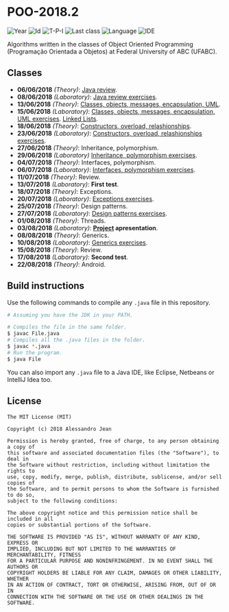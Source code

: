 # POO-2018.2
![Year][year] ![Id][id] ![T-P-I][tpi] ![Last class][last-class]
![Language][language] ![IDE][ide]

Algorithms written in the classes of Object Oriented Programming (Programação
Orientada a Objetos) at Federal University of ABC (UFABC).

[year]: https://img.shields.io/badge/year-2018.2-blue.svg?style=flat-square
[id]: https://img.shields.io/badge/id-MCTA018--13-yellowgreen.svg?style=flat-square
[tpi]: https://img.shields.io/badge/T--P--I-2--2--4-lightgrey.svg?style=flat-square
[last-class]: https://img.shields.io/badge/last_class-2018.08.22-green.svg?style=flat-square
[language]: https://img.shields.io/badge/language-Java-yellow.svg?style=flat-square
[ide]: https://img.shields.io/badge/IDE-VSCode-orange.svg?style=flat-square

## Classes

- **06/06/2018** *(Theory)*: [Java review].
- **08/06/2018** *(Laboratory)*: [Java review exercises].
- **13/06/2018** *(Theory)*: [Classes, objects, messages, encapsulation, UML].
- **15/06/2018** *(Laboratory)*: [Classes, objects, messages, encapsulation, UML exercises]. [Linked Lists].
- **18/06/2018** *(Theory)*: [Constructors, overload, relashionships].
- **23/06/2018** *(Laboratory)*: [Constructors, overload, relashionships exercises].
- **27/06/2018** *(Theory)*: Inheritance, polymorphism.
- **29/06/2018** *(Laboratory)* [Inheritance, polymorphism exercises].
- **04/07/2018** *(Theory)*: Interfaces, polymorphism.
- **06/07/2018** *(Laboratory)*: [Interfaces, polymorphism exercises].
- **11/07/2018** *(Theory)*: Review.
- **13/07/2018** *(Laboratory)*: **First test**.
- **18/07/2018** *(Theory)*: Exceptions.
- **20/07/2018** *(Laboratory)*: [Exceptions exercises].
- **25/07/2018** *(Theory)*: Design patterns.
- **27/07/2018** *(Laboratory)*: [Design patterns exercises].
- **01/08/2018** *(Theory)*: Threads.
- **03/08/2018** *(Laboratory)*: **[Project] apresentation**.
- **08/08/2018** *(Theory)*: Generics.
- **10/08/2018** *(Laboratory)*: [Generics exercises].
- **15/08/2018** *(Theory)*: Review.
- **17/08/2018** *(Laboratory)*: **Second test**.
- **22/08/2018** *(Theory)*: Android.

[Java review]: classes/theory/2018.06.06/
[Java review exercises]: classes/laboratory/2018.06.08/
[Classes, objects, messages, encapsulation, UML]: classes/theory/2018.06.13
[Classes, objects, messages, encapsulation, UML exercises]: classes/laboratory/2018.06.15/part-01/
[Linked Lists]: classes/laboratory/2018.06.15/part-02/
[Constructors, overload, relashionships]: classes/theory/2018.06.18/
[Constructors, overload, relashionships exercises]: classes/laboratory/2018.06.23/
[Inheritance, polymorphism exercises]: classes/laboratory/2018.06.29/
[Interfaces, polymorphism exercises]: classes/laboratory/2018.07.06/
[Exceptions exercises]: classes/laboratory/2018.07.20/
[Design patterns exercises]: classes/laboratory/2018.07.27/
[Generics exercises]: classes/laboratory/2018.08.10/
[Project]: project/


## Build instructions

Use the following commands to compile any `.java` file in this repository.

```bash
# Assuming you have the JDK in your PATH.

# Compiles the file in the same folder.
$ javac File.java
# Compiles all the .java files in the folder.
$ javac *.java
# Run the program.
$ java File
```

You can also import any `.java` file to a Java IDE, like
Eclipse, Netbeans or IntelliJ Idea too.

## License

    The MIT License (MIT)

    Copyright (c) 2018 Alessandro Jean

    Permission is hereby granted, free of charge, to any person obtaining a copy of
    this software and associated documentation files (the "Software"), to deal in
    the Software without restriction, including without limitation the rights to
    use, copy, modify, merge, publish, distribute, sublicense, and/or sell copies of
    the Software, and to permit persons to whom the Software is furnished to do so,
    subject to the following conditions:
    
    The above copyright notice and this permission notice shall be included in all
    copies or substantial portions of the Software.

    THE SOFTWARE IS PROVIDED "AS IS", WITHOUT WARRANTY OF ANY KIND, EXPRESS OR
    IMPLIED, INCLUDING BUT NOT LIMITED TO THE WARRANTIES OF MERCHANTABILITY, FITNESS
    FOR A PARTICULAR PURPOSE AND NONINFRINGEMENT. IN NO EVENT SHALL THE AUTHORS OR
    COPYRIGHT HOLDERS BE LIABLE FOR ANY CLAIM, DAMAGES OR OTHER LIABILITY, WHETHER
    IN AN ACTION OF CONTRACT, TORT OR OTHERWISE, ARISING FROM, OUT OF OR IN
    CONNECTION WITH THE SOFTWARE OR THE USE OR OTHER DEALINGS IN THE SOFTWARE.